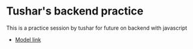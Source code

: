 # Tushar's backend practice

This is a practice session by tushar for future on backend with javascript
- [Model link](https://app.eraser.io/workspace/1DvCutQEcP5E05HooPk2?origin=share&elements=Z7fQFetAJxJLCj9Ag3nSvg)